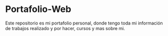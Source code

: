 # Portafolio-Web
Este repositorio es mi portafolio personal, donde tengo toda mi información de trabajos realizado y por hacer, cursos y mas sobre mi. 
